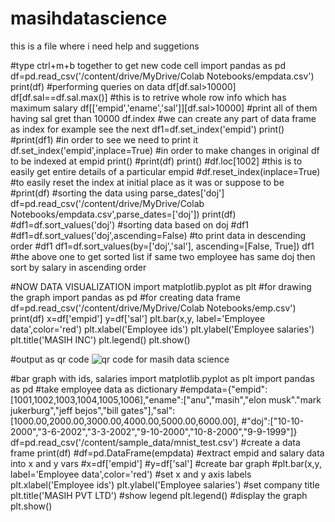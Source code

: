 # masihdatascience
this is a file where i need help and suggetions

#type ctrl+m+b together to get new code cell
import pandas as pd
df=pd.read_csv('/content/drive/MyDrive/Colab Notebooks/empdata.csv')
print(df)
#performing queries on data
df[df.sal>10000]
df[df.sal==df.sal.max()] #this is to retrive whole row info which has maximum salary
df[['empid','ename','sal']][df.sal>10000]  #print all of them having sal gret than 10000
df.index  #we can create any part of data frame as index for example see the next
df1=df.set_index('empid')
print()
#print(df1) #in order to see we need to print it
df.set_index('empid',inplace=True) #in order to make changes in original df to be indexed at empid
print()
#print(df)
print()
#df.loc[1002] #this is to easily get entire details of a particular empid
#df.reset_index(inplace=True) #to easily reset the index at initial place as it was or suppose to be
#print(df)
#sorting the data using parse_dates['doj']
df=pd.read_csv('/content/drive/MyDrive/Colab Notebooks/empdata.csv',parse_dates=['doj'])
print(df)
#df1=df.sort_values('doj') #sorting data based on doj
#df1
#df1=df.sort_values('doj',ascending=False)  #to print data in descending order
#df1
df1=df.sort_values(by=['doj','sal'], ascending=[False, True])
df1 #the above one to get sorted list if same two employee has same doj then sort by salary in ascending order

#NOW DATA VISUALIZATION
import matplotlib.pyplot as plt  #for drawing the graph
import pandas as pd    #for creating data frame
df=pd.read_csv('/content/drive/MyDrive/Colab Notebooks/emp.csv')
print(df)
x=df['empid']
y=df['sal']
plt.bar(x,y, label='Employee data',color='red')
plt.xlabel('Employee ids')
plt.ylabel('Employee salaries')
plt.title('MASIH INC')
plt.legend()
plt.show()

#output as qr code
![qr code for masih data science](https://user-images.githubusercontent.com/65607767/112433164-df27af80-8d67-11eb-859a-4a7a5d326b05.png)

#bar graph with ids, salaries
import matplotlib.pyplot as plt
import pandas as pd
#take employee data as dictionary
#empdata={"empid":[1001,1002,1003,1004,1005,1006],"ename":["anu","masih","elon musk"."mark jukerburg","jeff bejos","bill gates"],"sal":[1000.00,2000.00,3000.00,4000.00,5000.00,6000.00],
#"doj":["10-10-2000","3-6-2002","3-3-2002","9-10-2000","10-8-2000","9-9-1999"]}
df=pd.read_csv('/content/sample_data/mnist_test.csv')
#create a data frame
print(df)
#df=pd.DataFrame(empdata)
#extract empid and salary data into x and y vars
#x=df['empid']
#y=df['sal']
#create bar graph
#plt.bar(x,y, label='Employee data',color='red')
#set x and y axis labels
plt.xlabel('Employee ids')
plt.ylabel('Employee salaries')
#set company title
plt.title('MASIH PVT LTD')
#show legend
plt.legend()
#display the graph
plt.show()      





















